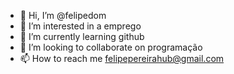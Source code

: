 - 👋 Hi, I’m @felipedom
- 👀 I’m interested in  a  emprego
- 🌱 I’m currently learning  github
- 💞️ I’m looking to collaborate on programação
- 📫 How to reach me  felipepereirahub@gmail.com

<!---
felipedom/felipedom is a ✨ special ✨ repository because its `README.md` (this file) appears on your GitHub profile.
You can click the Preview link to take a look at your changes.
--->
